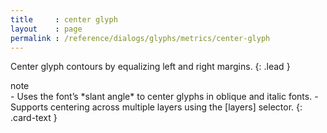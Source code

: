```yaml
---
title     : center glyph
layout    : page
permalink : /reference/dialogs/glyphs/metrics/center-glyph
---
```


Center glyph contours by equalizing left and right margins.
{: .lead }


<div class="card bg-light my-3 rounded-0">
<div class="card-header">note</div>
<div class="card-body" markdown='1'>
- Uses the font’s *slant angle* to center glyphs in oblique and italic fonts.
- Supports centering across multiple layers using the [layers] selector.
{: .card-text }
</div>
</div>

[layers]: ../../modifiers/layers/
